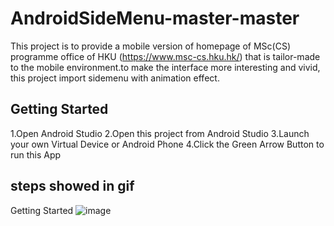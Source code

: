 
# AndroidSideMenu-master-master

This project is to provide a mobile version of homepage of MSc(CS) programme office  of HKU (https://www.msc-cs.hku.hk/) that is tailor-made to the mobile environment.to make the interface more interesting and vivid, this project import sidemenu with animation effect.

## Getting Started
1.Open Android Studio
2.Open this project from Android Studio
3.Launch your own Virtual Device or Android Phone
4.Click the Green Arrow Button to run this App

## steps showed in gif
Getting Started
![image](https://github.com/feitong530/ttt/steps.gif)
